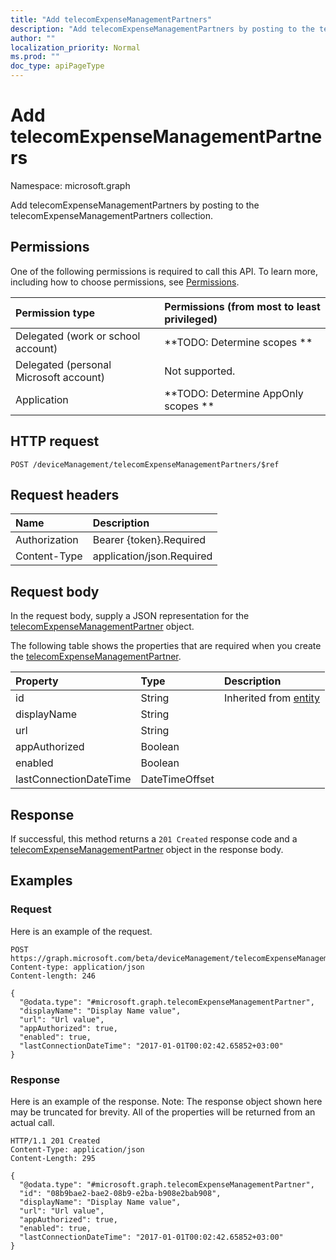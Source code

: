 ```yaml
---
title: "Add telecomExpenseManagementPartners"
description: "Add telecomExpenseManagementPartners by posting to the telecomExpenseManagementPartners collection."
author: ""
localization_priority: Normal
ms.prod: ""
doc_type: apiPageType
---
```


# Add telecomExpenseManagementPartners

Namespace: microsoft.graph

Add telecomExpenseManagementPartners by posting to the telecomExpenseManagementPartners collection.

## Permissions
One of the following permissions is required to call this API. To learn more, including how to choose permissions, see [Permissions](/concepts/permissions-reference.md).

|Permission type|Permissions (from most to least privileged)|
|:---|:---|
|Delegated (work or school account)|**TODO: Determine scopes **|
|Delegated (personal Microsoft account)|Not supported.|
|Application|**TODO: Determine AppOnly scopes **|

## HTTP request
<!-- {
  "blockType": "ignored"
}
-->
``` http
POST /deviceManagement/telecomExpenseManagementPartners/$ref
```

## Request headers
|Name|Description|
|:---|:---|
|Authorization|Bearer {token}.Required|
|Content-Type|application/json.Required|

## Request body
In the request body, supply a JSON representation for the [telecomExpenseManagementPartner](../resources/telecomexpensemanagementpartner.md) object.

The following table shows the properties that are required when you create the [telecomExpenseManagementPartner](../resources/telecomexpensemanagementpartner.md).

|Property|Type|Description|
|:---|:---|:---|
|id|String| Inherited from [entity](../resources/entity.md)|
|displayName|String||
|url|String||
|appAuthorized|Boolean||
|enabled|Boolean||
|lastConnectionDateTime|DateTimeOffset||



## Response
If successful, this method returns a `201 Created` response code and a [telecomExpenseManagementPartner](../resources/telecomexpensemanagementpartner.md) object in the response body.

## Examples

### Request
Here is an example of the request.
<!-- {
  "blockType": "request",
  "name": "create_telecomexpensemanagementpartner_from_"
}
-->
``` http
POST https://graph.microsoft.com/beta/deviceManagement/telecomExpenseManagementPartners
Content-type: application/json
Content-length: 246

{
  "@odata.type": "#microsoft.graph.telecomExpenseManagementPartner",
  "displayName": "Display Name value",
  "url": "Url value",
  "appAuthorized": true,
  "enabled": true,
  "lastConnectionDateTime": "2017-01-01T00:02:42.65852+03:00"
}
```

### Response
Here is an example of the response. Note: The response object shown here may be truncated for brevity. All of the properties will be returned from an actual call.
<!-- {
  "blockType": "response",
  "truncated": true,
  "@odata.type": "microsoft.graph.telecomexpensemanagementpartner"
}
-->
``` http
HTTP/1.1 201 Created
Content-Type: application/json
Content-Length: 295

{
  "@odata.type": "#microsoft.graph.telecomExpenseManagementPartner",
  "id": "08b9bae2-bae2-08b9-e2ba-b908e2bab908",
  "displayName": "Display Name value",
  "url": "Url value",
  "appAuthorized": true,
  "enabled": true,
  "lastConnectionDateTime": "2017-01-01T00:02:42.65852+03:00"
}
```

